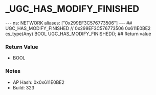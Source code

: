 # _UGC_HAS_MODIFY_FINISHED

--- ns: NETWORK aliases: ["0x299EF3C576773506"] --- ## UGC_HAS_MODIFY_FINISHED  // 0x299EF3C576773506 0x611E0BE2 cs_type(Any) BOOL UGC_HAS_MODIFY_FINISHED();  ## Return value

### Return Value
* BOOL

### Notes
* AP Hash: 0x0x611E0BE2
* Build: 323

